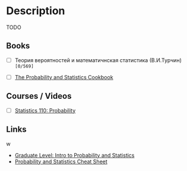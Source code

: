 # Description

TODO


## Books

- [ ] Теория вероятностей и математичнская статистика (В.И.Турчин)`[0/569]`
- [ ] [The Probability and Statistics Cookbook](http://statistics.zone/)


## Courses / Videos

- [ ] [Statistics 110: Probability](https://youtube.com/playlist?list=PL2SOU6wwxB0uwwH80KTQ6ht66KWxbzTIo)


## Links
w
- [Graduate Level: Intro to Probability and Statistics](https://significantstatistics.com/index.php/Graduate_Level:_Intro_to_Probability_and_Statistics)
- [Probability and Statistics Cheat Sheet](https://rethinks.org/blog/SKQmqcEUw4)
